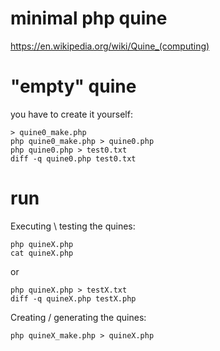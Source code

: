 # minimal php quine

https://en.wikipedia.org/wiki/Quine_(computing)

# "empty" quine

you have to create it yourself:

    > quine0_make.php
    php quine0_make.php > quine0.php
    php quine0.php > test0.txt
    diff -q quine0.php test0.txt

# run

Executing \ testing the quines:

    php quineX.php
    cat quineX.php
  
or 

    php quineX.php > testX.txt
    diff -q quineX.php testX.php


Creating / generating the quines:

    php quineX_make.php > quineX.php
